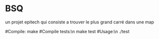 # BSQ
un projet epitech qui consiste a trouver le plus grand carré dans une map

#Compile:
  make
#Compile tests:\n
  make test
#Usage:\n
  ./test
